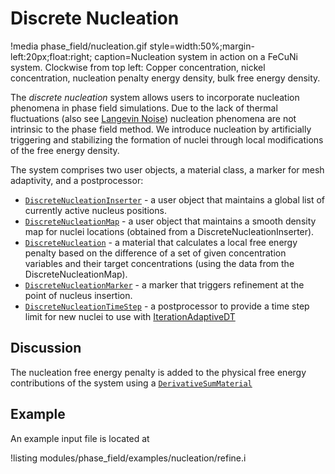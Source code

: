# Discrete Nucleation

!media phase_field/nucleation.gif style=width:50%;margin-left:20px;float:right;
       caption=Nucleation system in action on a FeCuNi system. Clockwise from top left: Copper
               concentration, nickel concentration, nucleation penalty energy density, bulk free
               energy density.

The _discrete nucleation_ system allows users to incorporate nucleation
phenomena in phase field simulations. Due to the lack of thermal fluctuations
(also see [Langevin Noise](Nucleation/LangevinNoise.md)) nucleation phenomena
are not intrinsic to the phase field method. We introduce nucleation by
artificially triggering and stabilizing the formation of nuclei through local
modifications of the free energy density.

The system comprises two user objects, a material class, a marker for mesh
adaptivity, and a postprocessor:

- [`DiscreteNucleationInserter`](/DiscreteNucleationInserter.md) - a user object
  that maintains a global list of currently active nucleus positions.
- [`DiscreteNucleationMap`](/DiscreteNucleationMap.md)  - a user object that
  maintains a smooth density map for nuclei locations (obtained from a
  DiscreteNucleationInserter).
- [`DiscreteNucleation`](materials/DiscreteNucleation.md)  - a material that calculates
  a local free energy penalty based on the difference of a set of given concentration
  variables and their target concentrations (using the data from the DiscreteNucleationMap).
- [`DiscreteNucleationMarker`](markers/DiscreteNucleationMarker.md)  - a marker
  that triggers refinement at the point of nucleus insertion.
- [`DiscreteNucleationTimeStep`](postprocessors/DiscreteNucleationTimeStep.md) - a
  postprocessor to provide a time step limit for new nuclei to use with
  [IterationAdaptiveDT](/IterationAdaptiveDT.md)

## Discussion

The nucleation free energy penalty is added to the physical free energy
contributions of the system using a
[`DerivativeSumMaterial`](/DerivativeSumMaterial.md)

## Example

An example input file is located at

!listing modules/phase_field/examples/nucleation/refine.i
